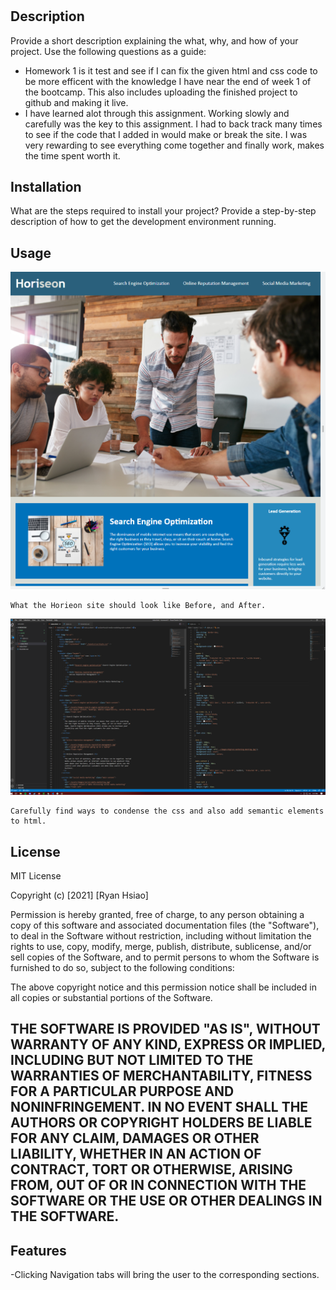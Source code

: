 # <Homework-1-Horiseon>

## Description
Provide a short description explaining the what, why, and how of your project. Use the following questions as a guide:
- Homework 1 is it test and see if I can fix the given html and css code to be more efficent with the knowledge I have near the end of week 1 of the bootcamp. This also includes uploading the finished project to github and making it live. 
- I have learned alot through this assignment. Working slowly and carefully was the key to this assignment. I had to back track many times to see if the code that I added in would make or break the site. I was very rewarding to see everything come together and finally work, makes the time spent worth it.

## Installation
What are the steps required to install your project? Provide a step-by-step description of how to get the development environment running.
## Usage

![web page](./assets/images/web-page.png)

    What the Horieon site should look like Before, and After.

![code](./assets/images/code.png)

    Carefully find ways to condense the css and also add semantic elements to html.

## License
MIT License

Copyright (c) [2021] [Ryan Hsiao]

Permission is hereby granted, free of charge, to any person obtaining a copy
of this software and associated documentation files (the "Software"), to deal
in the Software without restriction, including without limitation the rights
to use, copy, modify, merge, publish, distribute, sublicense, and/or sell
copies of the Software, and to permit persons to whom the Software is
furnished to do so, subject to the following conditions:

The above copyright notice and this permission notice shall be included in all
copies or substantial portions of the Software.

THE SOFTWARE IS PROVIDED "AS IS", WITHOUT WARRANTY OF ANY KIND, EXPRESS OR
IMPLIED, INCLUDING BUT NOT LIMITED TO THE WARRANTIES OF MERCHANTABILITY,
FITNESS FOR A PARTICULAR PURPOSE AND NONINFRINGEMENT. IN NO EVENT SHALL THE
AUTHORS OR COPYRIGHT HOLDERS BE LIABLE FOR ANY CLAIM, DAMAGES OR OTHER
LIABILITY, WHETHER IN AN ACTION OF CONTRACT, TORT OR OTHERWISE, ARISING FROM,
OUT OF OR IN CONNECTION WITH THE SOFTWARE OR THE USE OR OTHER DEALINGS IN THE
SOFTWARE.
---
## Features
-Clicking Navigation tabs will bring the user to the corresponding sections.
